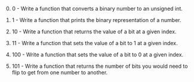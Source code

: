 0. 0 - Write a function that converts a binary number to an unsigned int.

1. 1 - Write a function that prints the binary representation of a number.

2. 10 - Write a function that returns the value of a bit at a given index.

3. 11 - Write a function that sets the value of a bit to 1 at a given index.

4. 100 - Write a function that sets the value of a bit to 0 at a given index.

5. 101 - Write a function that returns the number of bits you would need to flip to get from one number to another.